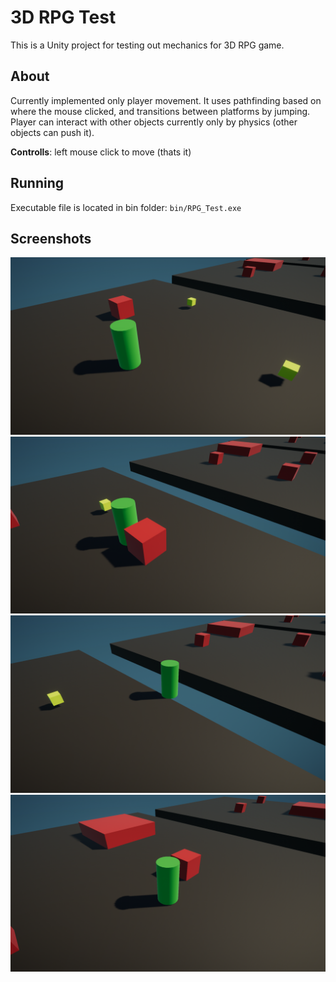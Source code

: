 # 3D RPG Test

This is a Unity project for testing out mechanics for 3D RPG game.

## About

Currently implemented only player movement. It uses pathfinding based on where the mouse clicked, and transitions between platforms by jumping.
Player can interact with other objects currently only by physics (other objects can push it).

**Controlls**: left mouse click to move (thats it) 

## Running

Executable file is located in bin folder: ``` bin/RPG_Test.exe ```

## Screenshots

![screenshot 1](pics/screenshot1.png)
![screenshot 2](pics/screenshot2.png)
![screenshot 3](pics/screenshot3.png)
![screenshot 4](pics/screenshot4.png)

